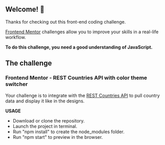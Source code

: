 
## Welcome! 👋

Thanks for checking out this front-end coding challenge.

[Frontend Mentor](https://www.frontendmentor.io) challenges allow you to improve your skills in a real-life workflow.

**To do this challenge, you need a good understanding of JavaScript.**

## The challenge

### Frontend Mentor - REST Countries API with color theme switcher

Your challenge is to integrate with the [REST Countries API](https://restcountries.eu) to pull country data and display it like in the designs.

**USAGE**

* Download or clone the repository.
* Launch the project in terminal.
* Run "npm install" to create the node_modules folder.
* Run "npm start" to preview in the browser.
